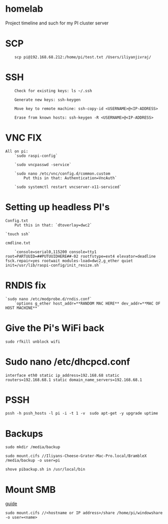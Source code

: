 # homelab
Project timeline and such for my PI cluster server

# SCP
```
	scp pi@192.168.68.212:/home/pi/test.txt /Users/iliyanjivraj/
```


# SSH
```
	Check for existing keys: ls ~/.ssh
	
	Generate new keys: ssh-keygen

	Move key to remote machine: ssh-copy-id <USERNAME>@<IP-ADDRESS>

	Erase from known hosts: ssh-keygen -R <USERNAME>@<IP-ADDRESS>
```


# VNC FIX
	All on pi:
		`sudo raspi-config`

		`sudo vncpasswd -service`

		`sudo nano /etc/vnc/config.d/common.custom
			Put this in that: Authentication=VncAuth`

		`sudo systemctl restart vncserver-x11-serviced`


# Setting up headless PI's

	Config.txt
		Put this in that: `dtoverlay=dwc2`

	`touch ssh`

	cmdline.txt

		`console=serial0,115200 console=tty1 root=PARTUUID=##PUTUUIDHERE##-02 rootfstype=ext4 elevator=deadline fsck.repair=yes rootwait modules-load=dwc2,g_ether quiet init=/usr/lib/raspi-config/init_resize.sh`

# RNDIS fix
	`sudo nano /etc/modprobe.d/rndis.conf`
		`options g_ether host_addr=**RANDOM MAC HERE** dev_addr=**MAC OF HOST MACHINE**`


# Give the Pi's WiFi back
`sudo rfkill unblock wifi`



# Sudo nano /etc/dhcpcd.conf
`interface eth0
static ip_address=192.168.68
static routers=192.168.68.1
static domain_name_servers=192.168.68.1`


# PSSH
`pssh -h pssh_hosts -l pi -i -t 1 -v 
	sudo apt-get -y upgrade
	uptime`



# Backups

`sudo mkdir /media/backup`

`sudo mount.cifs //Iliyans-Cheese-Grater-Mac-Pro.local/BrambleX /media/backup -o user=pi`

`shove pibackup.sh in /usr/local/bin`


# Mount SMB 
[guide](https://www.raspberrypi.org/documentation/remote-access/samba.md)

`sudo mount.cifs //<hostname or IP address>/share /home/pi/windowshare -o user=<name>`

